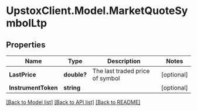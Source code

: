 # UpstoxClient.Model.MarketQuoteSymbolLtp
## Properties

Name | Type | Description | Notes
------------ | ------------- | ------------- | -------------
**LastPrice** | **double?** | The last traded price of symbol | [optional] 
**InstrumentToken** | **string** |  | [optional] 

[[Back to Model list]](../README.md#documentation-for-models) [[Back to API list]](../README.md#documentation-for-api-endpoints) [[Back to README]](../README.md)

